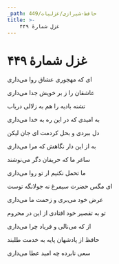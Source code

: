 ```yaml
---
_path: حافظ-شیرازی/غزلیات/449
title: >-
    غزل شمارهٔ ۴۴۹
---
```

# غزل شمارهٔ ۴۴۹

<div class="b" id="bn1"><div class="m1"><p>ای که مهجوری عشاق روا می‌داری</p></div>
<div class="m2"><p>عاشقان را ز بر خویش جدا می‌داری</p></div></div>
<div class="b" id="bn2"><div class="m1"><p>تشنه بادیه را هم به زلالی دریاب</p></div>
<div class="m2"><p>به امیدی که در این ره به خدا می‌داری</p></div></div>
<div class="b" id="bn3"><div class="m1"><p>دل ببردی و بحل کردمت ای جان لیکن</p></div>
<div class="m2"><p>به از این دار نگاهش که مرا می‌داری</p></div></div>
<div class="b" id="bn4"><div class="m1"><p>ساغر ما که حریفان دگر می‌نوشند</p></div>
<div class="m2"><p>ما تحمل نکنیم ار تو روا می‌داری</p></div></div>
<div class="b" id="bn5"><div class="m1"><p>ای مگس حضرت سیمرغ نه جولانگه توست</p></div>
<div class="m2"><p>عرض خود می‌بری و زحمت ما می‌داری</p></div></div>
<div class="b" id="bn6"><div class="m1"><p>تو به تقصیر خود افتادی از این در محروم</p></div>
<div class="m2"><p>از که می‌نالی و فریاد چرا می‌داری</p></div></div>
<div class="b" id="bn7"><div class="m1"><p>حافظ از پادشهان پایه به خدمت طلبند</p></div>
<div class="m2"><p>سعی نابرده چه امید عطا می‌داری</p></div></div>
